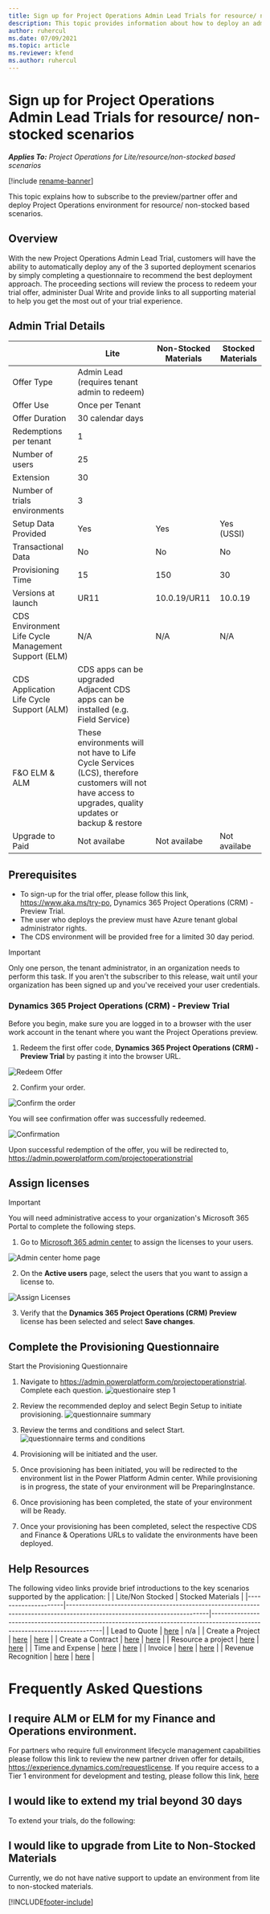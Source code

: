 ```yaml
---
title: Sign up for Project Operations Admin Lead Trials for resource/ non-stocked scenarios
description: This topic provides information about how to deploy an admin lead trial of Project Operations for all scenarios.
author: ruhercul
ms.date: 07/09/2021
ms.topic: article
ms.reviewer: kfend 
ms.author: ruhercul
---
```


# Sign up for Project Operations Admin Lead Trials for resource/ non-stocked scenarios

_**Applies To:** Project Operations for Lite/resource/non-stocked based scenarios_

[!include [rename-banner](~/includes/cc-data-platform-banner.md)]

This topic explains how to subscribe to the preview/partner offer and deploy Project Operations environment for resource/ non-stocked based scenarios.

## Overview
With the new Project Operations Admin Lead Trial, customers will have the ability to automatically deploy any of the 3 suported deployment scenarios by simply completing a questionnaire to recommend the best deployment approach.   The proceeding sections will review the process to redeem your trial offer, administer Dual Write and provide links to all supporting material to help you get the most out of your trial experience.    

## Admin Trial Details
|                                                     | **Lite**                                                                                                                                                 | **Non-Stocked Materials** | **Stocked Materials** |
|-----------------------------------------------------|----------------------------------------------------------------------------------------------------------------------------------------------------------|---------------------------|-----------------------|
| Offer Type                                          | Admin Lead (requires tenant admin to redeem)                                                                                                             |                           |                       |
| Offer Use                                           | Once per Tenant                                                                                                                                          |                           |                       |
| Offer Duration                                      | 30 calendar days                                                                                                                                         |                           |                       |
| Redemptions per tenant                              | 1                                                                                                                                                        |                           |                       |
| Number of users                                     | 25                                                                                                                                                       |                           |                       |
| Extension                                           | 30                                                                                                                                                       |                           |                       |
| Number of trials environments                       | 3                                                                                                                                                        |                           |                       |
| Setup Data Provided                                 | Yes                                                                                                                                                      | Yes                       | Yes (USSI)            |
| Transactional Data                                  | No                                                                                                                                                       | No                        | No                    |
| Provisioning Time                                   | 15                                                                                                                                                       | 150                       | 30                    |
| Versions at launch                                  | UR11                                                                                                                                                     | 10.0.19/UR11              | 10.0.19               |
| CDS Environment Life Cycle Management Support (ELM) | N/A                                                                                                |           N/A                |             N/A          |
| CDS Application Life Cycle Support (ALM)            | CDS apps can be upgraded Adjacent CDS apps can be installed (e.g. Field Service)                                                                         |                           |                       |
| F&O ELM & ALM                                       | These environments will not have to Life Cycle Services (LCS), therefore customers will not have access to upgrades, quality updates or backup & restore |                           |                       |
| Upgrade to Paid                                     | Not availabe                                                                                                                          |              Not availabe              |           Not availabe              |



## Prerequisites

- To sign-up for the trial offer, please follow this link, https://www.aka.ms/try-po, Dynamics 365 Project Operations (CRM) - Preview Trial.
- The user who deploys the preview must have Azure tenant global administrator rights.
- The CDS environment will be provided free for a limited 30 day period.


> [!IMPORTANT]
> Only one person, the tenant administrator, in an organization needs to perform this task. If you aren't the subscriber to this release, wait until your organization has been signed up and you've received your user credentials.

### Dynamics 365 Project Operations (CRM) - Preview Trial 

Before you begin, make sure you are logged in to a browser with the user work account in the tenant where you want the Project Operations preview.

1. Redeem the first offer code, **Dynamics 365 Project Operations (CRM) - Preview Trial** by pasting it into the browser URL.

![Redeem Offer](./media/16RedeemFirstOfferNew.png)

2. Confirm your order.

![Confirm the order](./media/17ConfirmOrderNew.png)

You will see confirmation offer was successfully redeemed.

![Confirmation](./media/18OrderConfirmationNew.png)

Upon successful redemption of the offer, you will be redirected to, https://admin.powerplatform.com/projectoperationstrial

## Assign licenses

> [!IMPORTANT]
> You will need administrative access to your organization's Microsoft 365 Portal to complete the following steps.

1. Go to [Microsoft 365 admin center](https://portal.office.com/) to assign the licenses to your users.

![Admin center home page](./media/14AdminPortal.png)

2. On the **Active users** page, select the users that you want to assign a license to.

![Assign Licenses](./media/15AssignLicenses.png)

3. Verify that the **Dynamics 365 Project Operations (CRM) Preview**  license has been selected and select **Save changes**.

## Complete the Provisioning Questionnaire

Start the Provisioning Questionnaire
1.	Navigate to https://admin.powerplatform.com/projectoperationstrial.  Complete each question.
![questionaire step 1](./media/16questionnairestep1.png)

2.	Review the recommended deploy and select Begin Setup to initiate provisioning.
 ![questionnaire summary](./media/17questionnairesummary.png)
 
3.	Review the terms and conditions and select Start.
  ![questionnaire terms and conditions](./media/18questionnairetandc.png)
  
4.	Provisioning will be initiated and the user. 
 
5.	Once provisioning has been initiated, you will be redirected to the environment list in the Power Platform Admin center. While provisioning is in progress, the state of your environment will be PreparingInstance.
 
6.	Once provisioning has been completed, the state of your environment will be Ready.
 
7.	Once your provisioning has been completed, select the respective CDS and Finance & Operations URLs to validate the environments have been deployed.

## Help Resources
The following video links provide brief introductions to the key scenarios supported by the application:
|                     | Lite/Non Stocked                                                                                                         | Stocked Materials                                                                                                        |
|---------------------|--------------------------------------------------------------------------------------------------------------------------|--------------------------------------------------------------------------------------------------------------------------|
| Lead to Quote       | [here](https://docs.microsoft.com/en-us/dynamics365/project-operations/environment/resource-apply-pro-setup-config-data) | n/a                                                                                                                      |
| Create a Project    | [here](https://docs.microsoft.com/en-us/dynamics365/project-operations/environment/resource-apply-pro-setup-config-data) | [here](https://docs.microsoft.com/en-us/dynamics365/project-operations/environment/resource-apply-pro-setup-config-data) |
| Create a Contract   | [here](https://docs.microsoft.com/en-us/dynamics365/project-operations/environment/resource-apply-pro-setup-config-data) | [here](https://docs.microsoft.com/en-us/dynamics365/project-operations/environment/resource-apply-pro-setup-config-data) |
| Resource a project  | [here](https://docs.microsoft.com/en-us/dynamics365/project-operations/environment/resource-apply-pro-setup-config-data) | [here](https://docs.microsoft.com/en-us/dynamics365/project-operations/environment/resource-apply-pro-setup-config-data) |
| Time and Expense    | [here](https://docs.microsoft.com/en-us/dynamics365/project-operations/environment/resource-apply-pro-setup-config-data) | [here](https://docs.microsoft.com/en-us/dynamics365/project-operations/environment/resource-apply-pro-setup-config-data) |
| Invoice             | [here](https://docs.microsoft.com/en-us/dynamics365/project-operations/environment/resource-apply-pro-setup-config-data) | [here](https://docs.microsoft.com/en-us/dynamics365/project-operations/environment/resource-apply-pro-setup-config-data) |
| Revenue Recognition | [here](https://docs.microsoft.com/en-us/dynamics365/project-operations/environment/resource-apply-pro-setup-config-data) | [here](https://docs.microsoft.com/en-us/dynamics365/project-operations/environment/resource-apply-pro-setup-config-data) |

Frequently Asked Questions
==========================

I require ALM or ELM for my Finance and Operations environment. 
----------------------------------------------------------------

For partners who require full environment lifecycle management capabilities
please follow this link to review the new partner driven offer for details,
<https://experience.dynamics.com/requestlicense>. If you require access to a
Tier 1 environment for development and testing, please follow this link,
[here](microsoft.com)

I would like to extend my trial beyond 30 days
----------------------------------------------

To extend your trials, do the following:

I would like to upgrade from Lite to Non-Stocked Materials
----------------------------------------------------------

Currently, we do not have native support to update an environment from lite to
non-stocked materials.


[!INCLUDE[footer-include](../includes/footer-banner.md)]
